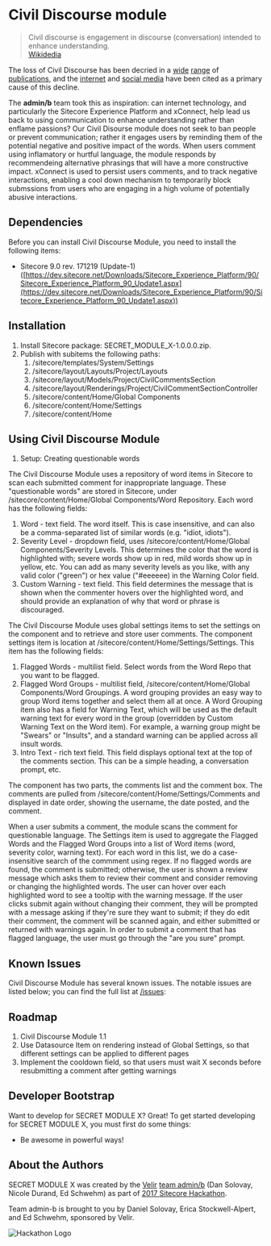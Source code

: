 # Civil Discourse module

> Civil discourse is engagement in discourse (conversation) intended to enhance understanding.  
[Wikidedia](https://en.wikipedia.org/w/index.php?title=Civil_discourse&oldid=815158998)

The loss of Civil Discourse has been decried in a [wide](https://www.huffingtonpost.com/entry/the-importance-of-civil-discourse_us_59c5782be4b08d6615504261) [range](https://www.aacu.org/publications-research/periodicals/plea-civil-discourse-needed-academys-leadership) of [publications](https://www.wsj.com/articles/civil-discourse-in-decline-where-does-it-end-1496071276), and the [internet](http://www.latimes.com/opinion/readersreact/la-ol-le-civil-discourse-trump-internet-20170609-story.html) and [social media](https://www.technewsworld.com/story/85019.html) have been cited as a primary cause of this decline. 

The **admin/b** team took this as inspiration: can internet technology, and particularly the Sitecore Experience Platform and xConnect, help lead us back to using communication to enhance understanding rather than enflame passions? Our Civil Disourse module does not seek to ban people or prevent communication; rather it engages users by reminding them of the potential negative and positive impact of the words.  When users comment using inflamatory or hurtful language, the module responds by recommendeing alternative phrasings that will have a more constructive impact. xConnect is used to persist users comments, and to track negative interactions, enabling a cool down mechanism to temporarily block submssions from users who are engaging in a high volume of potentially abusive interactions.


## Dependencies

Before you can install Civil Discourse Module, you need to install the following items:

* Sitecore 9.0 rev. 171219 (Update-1) ([https://dev.sitecore.net/Downloads/Sitecore_Experience_Platform/90/Sitecore_Experience_Platform_90_Update1.aspx](https://dev.sitecore.net/Downloads/Sitecore_Experience_Platform/90/Sitecore_Experience_Platform_90_Update1.aspx))

## Installation

1. Install Sitecore package: SECRET_MODULE_X-1.0.0.0.zip.
2. Publish with subitems the following paths:
	1. /sitecore/templates/System/Settings
    2. /sitecore/layout/Layouts/Project/Layouts
    3. /sitecore/layout/Models/Project/CivilCommentsSection
    4. /sitecore/layout/Renderings/Project/CivilCommentSectionController
    5. /sitecore/content/Home/Global Components
    6. /sitecore/content/Home/Settings
    7. /sitecore/content/Home

## Using Civil Discourse Module

1. Setup: Creating questionable words

The Civil Discourse Module uses a repository of word items in Sitecore to scan each submitted comment for inappropriate language. These "questionable words" are stored in Sitecore, under /sitecore/content/Home/Global Components/Word Repository. Each word has the following fields:
 1. Word - text field. The word itself. This is case insensitive, and can also be a comma-separated list of similar words (e.g. "idiot, idiots"). 
 2. Severity Level - dropdown field, uses /sitecore/content/Home/Global Components/Severity Levels. This determines the color that the word is highlighted with; severe words show up in red, mild words show up in yellow, etc. You can add as many severity levels as you like, with any valid color ("green") or hex value ("#eeeeee) in the Warning Color field. 
 3. Custom Warning - text field. This field determines the message that is shown when the commenter hovers over the highlighted word, and should provide an explanation of why that word or phrase is discouraged.

The Civil Discourse Module uses global settings items to set the settings on the component and to retrieve and store user comments. The component settings item is location at /sitecore/content/Home/Settings/Settings. This item has the following fields:
 1. Flagged Words - multilist field. Select words from the Word Repo that you want to be flagged.
 2. Flagged Word Groups - multilist field, /sitecore/content/Home/Global Components/Word Groupings. A word grouping provides an easy way to group Word items together and select them all at once. A Word Grouping item also has a field for Warning Text, which will be used as the default warning text for every word in the group (overridden by Custom Warning Text on the Word item). For example, a warning group might be "Swears" or "Insults", and a standard warning can be applied across all insult words. 
 3. Intro Text - rich text field. This field displays optional text at the top of the comments section. This can be a simple heading, a conversation prompt, etc. 
 
The component has two parts, the comments list and the comment box. The comments are pulled from /sitecore/content/Home/Settings/Comments and displayed in date order, showing the username, the date posted, and the comment. 

When a user submits a comment, the module scans the comment for questionable language. The Settings item is used to aggregate the Flagged Words and the Flagged Word Groups into a list of Word items (word, severity color, warning text). For each word in this list, we do a case-insensitive search of the commment using regex. If no flagged words are found, the comment is submitted; otherwise, the user is shown a review message which asks them to review their comment and consider removing or changing the highlighted words. The user can hover over each highlighted word to see a tooltip with the warning message. If the user clicks submit again without changing their comment, they will be prompted with a message asking if they're sure they want to submit; if they do edit their comment, the comment will be scanned again, and either submitted or returned with warnings again. In order to submit a comment that has flagged language, the user must go through the "are you sure" prompt. 

## Known Issues

Civil Discourse Module has several known issues. The notable issues are listed below; you can find the full list at [/issues](https://github.com/Sitecore-Hackathon/2018-admin-b/issues "issues"): 

## Roadmap

1. Civil Discourse Module 1.1
 1. Use Datasource Item on rendering instead of Global Settings, so that different settings can be applied to different pages
 2. Implement the cooldown field, so that users must wait X seconds before resubmitting a comment after getting warnings


## Developer Bootstrap

Want to develop for SECRET MODULE X? Great! To get started developing for SECRET MODULE X, you must first do some things:

* Be awesome in powerful ways!

## About the Authors

SECRET MODULE X was created by the [Velir](https://www.velir.com "Velir") [team admin/b](https://github.com/Sitecore-Hackathon/2018-admin-b/wiki/Team-admin-b "admin/b") (Dan Solovay, Nicole Durand, Ed Schwehm) as part of [2017 Sitecore Hackathon](http://www.sitecorehackathon.org/sitecore-hackathon-2018/ "Sitecore Hackathon 2018").


Team admin-b is brought to you by Daniel Solovay, Erica Stockwell-Alpert, and Ed Schwehm, sponsored by Velir.

![Hackathon Logo](documentation/images/hackathon.png?raw=true "Hackathon Logo")
